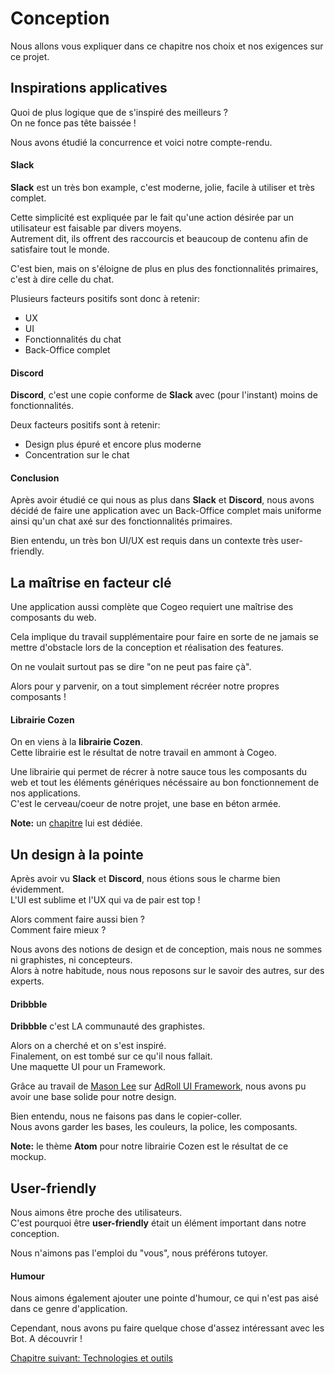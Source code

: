 # Conception

Nous allons vous expliquer dans ce chapitre nos choix et nos exigences sur ce projet.

## Inspirations applicatives

Quoi de plus logique que de s'inspiré des meilleurs ?  
On ne fonce pas tête baissée !

Nous avons étudié la concurrence et voici notre compte-rendu.

#### Slack

**Slack** est un très bon example, c'est moderne, jolie, facile à utiliser et très complet.  

Cette simplicité est expliquée par le fait qu'une action désirée par un utilisateur est faisable par divers moyens.  
Autrement dit, ils offrent des raccourcis et beaucoup de contenu afin de satisfaire tout le monde.

C'est bien, mais on s'éloigne de plus en plus des fonctionnalités primaires, c'est à dire celle du chat.

Plusieurs facteurs positifs sont donc à retenir:

- UX
- UI
- Fonctionnalités du chat
- Back-Office complet

#### Discord

**Discord**, c'est une copie conforme de **Slack** avec (pour l'instant) moins de fonctionnalités.

Deux facteurs positifs sont à retenir:

- Design plus épuré et encore plus moderne
- Concentration sur le chat 

#### Conclusion

Après avoir étudié ce qui nous as plus dans **Slack** et **Discord**, nous avons décidé de faire une application avec un Back-Office complet mais uniforme ainsi qu'un chat axé sur des fonctionnalités primaires.

Bien entendu, un très bon UI/UX est requis dans un contexte très user-friendly.

## La maîtrise en facteur clé

Une application aussi complète que Cogeo requiert une maîtrise des composants du web.

Cela implique du travail supplémentaire pour faire en sorte de ne jamais se mettre d'obstacle lors de la conception et réalisation des features.

On ne voulait surtout pas se dire "on ne peut pas faire çà".

Alors pour y parvenir, on a tout simplement récréer notre propres composants !

#### Librairie Cozen

On en viens à la **librairie Cozen**.  
Cette librairie est le résultat de notre travail en ammont à Cogeo.

Une librairie qui permet de récrer à notre sauce tous les composants du web et tout les éléments génériques nécéssaire au bon fonctionnement de nos applications.  
C'est le cerveau/coeur de notre projet, une base en béton armée.

**Note:** un [chapitre](https://c0zen.github.io/Cogeo/front-end/cozen/) lui est dédiée.

## Un design à la pointe

Après avoir vu **Slack** et **Discord**, nous étions sous le charme bien évidemment.  
L'UI est sublime et l'UX qui va de pair est top !

Alors comment faire aussi bien ?  
Comment faire mieux ?

Nous avons des notions de design et de conception, mais nous ne sommes ni graphistes, ni concepteurs.  
Alors à notre habitude, nous nous reposons sur le savoir des autres, sur des experts.

#### Dribbble

**Dribbble** c'est LA communauté des graphistes.  

Alors on a cherché et on s'est inspiré.  
Finalement, on est tombé sur ce qu'il nous fallait.  
Une maquette UI pour un Framework.

Grâce au travail de [Mason Lee](https://dribbble.com/masonlee) sur [AdRoll UI Framework](https://dribbble.com/shots/2833155-AdRoll-UI-Framework), nous avons pu avoir une base solide pour notre design.

Bien entendu, nous ne faisons pas dans le copier-coller.  
Nous avons garder les bases, les couleurs, la police, les composants.

**Note:** le thème **Atom** pour notre librairie Cozen est le résultat de ce mockup.

## User-friendly

Nous aimons être proche des utilisateurs.  
C'est pourquoi être **user-friendly** était un élément important dans notre conception.

Nous n'aimons pas l'emploi du "vous", nous préférons tutoyer.

#### Humour

Nous aimons également ajouter une pointe d'humour, ce qui n'est pas aisé dans ce genre d'application.

Cependant, nous avons pu faire quelque chose d'assez intéressant avec les Bot. A découvrir !

<a href="{{ site.baseUrl }}front-end/technologies/" class="btn btn-green">Chapitre suivant: Technologies et outils</a>
